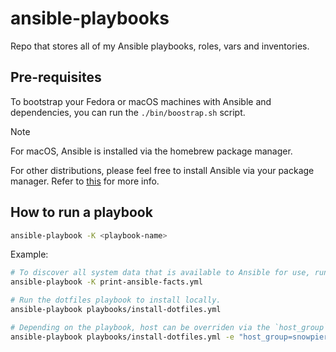 # ansible-playbooks
Repo that stores all of my Ansible playbooks, roles, vars and inventories.

## Pre-requisites
To bootstrap your Fedora or macOS machines with Ansible and dependencies, you can run the `./bin/boostrap.sh` script.

> [!NOTE]
> For macOS, Ansible is installed via the homebrew package manager.

For other distributions, please feel free to install Ansible via your package manager. Refer to [this](https://docs.ansible.com/ansible/latest/installation_guide/installation_distros.html) for more info.

## How to run a playbook

```sh
ansible-playbook -K <playbook-name>
```

Example:
```sh
# To discover all system data that is available to Ansible for use, run the print-ansible-facts.yml playbook
ansible-playbook -K print-ansible-facts.yml

# Run the dotfiles playbook to install locally.
ansible-playbook playbooks/install-dotfiles.yml

# Depending on the playbook, host can be overriden via the `host_group` var (list of hosts can be found in the inventory `hosts.yml` file)
ansible-playbook playbooks/install-dotfiles.yml -e "host_group=snowpiercer"
```
